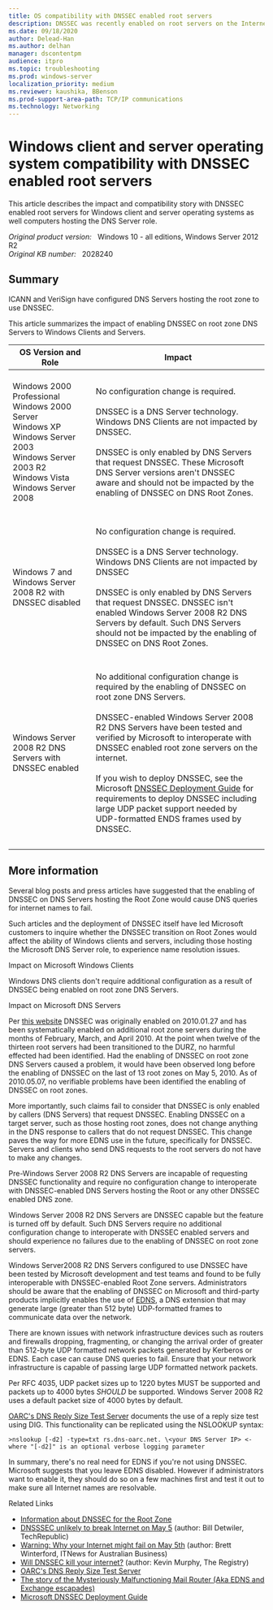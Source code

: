 ```yaml
---
title: OS compatibility with DNSSEC enabled root servers
description: DNSSEC was recently enabled on root servers on the Internet between January and May 2010. Several blogs and press articles have reported potential DNS outages because of DNSSEC being recently enabled on root hint DNS servers on the internet. This document describes the impact and compatibility story for Windows client and server operating systems as well computers hosting the Microsoft DNS Server role.
ms.date: 09/18/2020
author: Delead-Han
ms.author: delhan
manager: dscontentpm
audience: itpro
ms.topic: troubleshooting
ms.prod: windows-server
localization_priority: medium
ms.reviewer: kaushika, BBenson
ms.prod-support-area-path: TCP/IP communications
ms.technology: Networking
---
```

# Windows client and server operating system compatibility with DNSSEC enabled root servers

This article describes the impact and compatibility story with DNSSEC enabled root servers for Windows client and server operating systems as well computers hosting the DNS Server role.

_Original product version:_ &nbsp; Windows 10 - all editions, Windows Server 2012 R2  
_Original KB number:_ &nbsp; 2028240

## Summary

ICANN and VeriSign have configured DNS Servers hosting the root zone to use DNSSEC.

This article summarizes the impact of enabling DNSSEC on root zone DNS Servers to Windows Clients and Servers.

|OS Version and Role|Impact|
|---|---|
|<br/>Windows 2000 Professional<br/>Windows 2000 Server<br/>Windows XP<br/>Windows Server 2003<br/>Windows Server 2003 R2<br/>Windows Vista<br/>Windows Server 2008<br/><br/>|No configuration change is required.<br/><br/>DNSSEC is a DNS Server technology. Windows DNS Clients are not impacted by DNSSEC.<br/><br/>DNSSEC is only enabled by DNS Servers that request DNSSEC. These Microsoft DNS Server versions aren't DNSSEC aware and should not be impacted by the enabling of DNSSEC on DNS Root Zones.|
|Windows 7 and Windows Server 2008 R2 with DNSSEC disabled<br/>|<br/>No configuration change is required.<br/><br/>DNSSEC is a DNS Server technology. Windows DNS Clients are not impacted by DNSSEC<br/><br/>DNSSEC is only enabled by DNS Servers that request DNSSEC. DNSSEC isn't enabled Windows Server 2008 R2 DNS Servers by default. Such DNS Servers should not be impacted by the enabling of DNSSEC on DNS Root Zones.<br/><br/>|
|<br/>Windows Server 2008 R2 DNS Servers with DNSSEC enabled<br/><br/>|<br/>No additional configuration change is required by the enabling of DNSSEC on root zone DNS Servers.<br/><br/>DNSSEC-enabled Windows Server 2008 R2 DNS Servers have been tested and verified by Microsoft to interoperate with DNSSEC enabled root zone servers on the internet.<br/><br/>If you wish to deploy DNSSEC, see the Microsoft [DNSSEC Deployment Guide](https://www.microsoft.com/download/details.aspx?familyid=7a005a14-f740-4689-8c43-9952b5c3d36f&displaylang=en) for requirements to deploy DNSSEC including large UDP packet support needed by UDP-formatted ENDS frames used by DNSSEC.<br/><br/>|
|||

## More information

Several blog posts and press articles have suggested that the enabling of DNSSEC on DNS Servers hosting the Root Zone would cause DNS queries for internet names to fail.

Such articles and the deployment of DNSSEC itself have led Microsoft customers to inquire whether the DNSSEC transition on Root Zones would affect the ability of Windows clients and servers, including those hosting the Microsoft DNS Server role, to experience name resolution issues.

Impact on Microsoft Windows Clients  

Windows DNS clients don't require additional configuration as a result of DNSSEC being enabled on root zone DNS Servers.

Impact on Microsoft DNS Servers  

Per [this website](http://www.root-dnssec.org/2010/05/05/status-update/) DNSSEC was originally enabled on 2010.01.27 and has been systematically enabled on additional root zone servers during the months of February, March, and April 2010. At the point when twelve of the thirteen root servers had been transitioned to the DURZ, no harmful effected had been identified. Had the enabling of DNSSEC on root zone DNS Servers caused a problem, it would have been observed long before the enabling of DNSSEC on the last of 13 root zones on May 5, 2010. As of 2010.05.07, no verifiable problems have been identified the enabling of DNSSEC on root zones.

More importantly, such claims fail to consider that DNSSEC is only enabled by callers (DNS Servers) that request DNSSEC. Enabling DNSSEC on a target server, such as those hosting root zones, does not change anything in the DNS response to callers that do not request DNSSEC. This change paves the way for more EDNS use in the future, specifically for DNSSEC. Servers and clients who send DNS requests to the root servers do not have to make any changes.

Pre-Windows Server 2008 R2 DNS Servers are incapable of requesting DNSSEC functionality and require no configuration change to interoperate with DNSSEC-enabled DNS Servers hosting the Root or any other DNSSEC enabled DNS zone.

Windows Server 2008 R2 DNS Servers are DNSSEC capable but the feature is turned off by default. Such DNS Servers require no additional configuration change to interoperate with DNSSEC enabled servers and should experience no failures due to the enabling of DNSSEC on root zone servers.

Windows Server2008 R2 DNS Servers configured to use DNSSEC have been tested by Microsoft development and test teams and found to be fully interoperable with DNSSEC-enabled Root Zone servers. Administrators should be aware that the enabling of DNSSEC on Microsoft and third-party products implicitly enables the use of [EDNS](https://en.wikipedia.org/wiki/edns), a DNS extension that may generate large (greater than 512 byte) UDP-formatted frames to communicate data over the network.

There are known issues with network infrastructure devices such as routers and firewalls dropping, fragmenting, or changing the arrival order of greater than 512-byte UDP formatted network packets generated by Kerberos or EDNS. Each case can cause DNS queries to fail. Ensure that your network infrastructure is capable of passing large UDP formatted network packets.

Per RFC 4035, UDP packet sizes up to 1220 bytes MUST be supported and packets up to 4000 bytes *SHOULD* be supported. Windows Server 2008 R2 uses a default packet size of 4000 bytes by default.

[OARC's DNS Reply Size Test Server](https://www.dns-oarc.net/oarc/services/replysizetest) documents the use of a reply size test using DIG. This functionality can be replicated using the NSLOOKUP syntax:

`>nslookup [-d2] -type=txt rs.dns-oarc.net. \<your DNS Server IP> <- where "[-d2]" is an optional verbose logging parameter`

In summary, there's no real need for EDNS if you're not using DNSSEC. Microsoft suggests that you leave EDNS disabled. However if administrators want to enable it, they should do so on a few machines first and test it out to make sure all Internet names are resolvable.

Related Links 

- [Information about DNSSEC for the Root Zone](https://www.root-dnssec.org/2010/05/05/status-update/) 
- [DNSSSEC unlikely to break Internet on May 5](https://www.theregister.co.uk/2010/04/13/dnssec/) (author: Bill Detwiler, TechRepublic)
- [Warning: Why your Internet might fail on May 5th](https://www.itnews.com.au/news/173412,warning-why-your-internet-might-fail-on-may-5.aspx) (author: Brett Winterford, ITNews for Australian Business)
- [Will DNSSEC kill your internet?](https://www.theregister.co.uk/2010/04/13/dnssec/) (author: Kevin Murphy, The Registry)
- [OARC's DNS Reply Size Test Server](https://www.dns-oarc.net/oarc/services/replysizetest) 
- [The story of the Mysteriously Malfunctioning Mail Router (Aka EDNS and Exchange escapades)](https://blogs.technet.com/instan/archive/2009/12/11/the-story-of-the-mysteriously-malfunctioning-mail-router-aka-edns-and-exchange-escapedes.aspx) 
- [Microsoft DNSSEC Deployment Guide](https://www.microsoft.com/download/details.aspx?familyid=7a005a14-f740-4689-8c43-9952b5c3d36f&displaylang=en)
